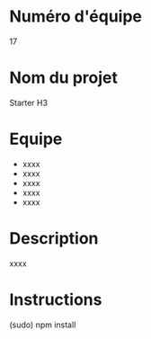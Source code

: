 # Numéro d'équipe
17

# Nom du projet
Starter H3

# Equipe
- xxxx
- xxxx
- xxxx
- xxxx
- xxxx

# Description
xxxx

# Instructions
(sudo) npm install
